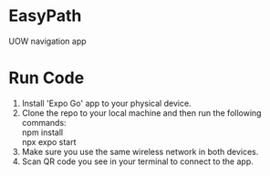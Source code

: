 # EasyPath
UOW navigation app 
# Run Code
1. Install 'Expo Go' app to your physical device.
2. Clone the repo to your local machine and then run the following commands:<br/> 
npm install <br/>
npx expo start
3. Make sure you use the same wireless network in both devices.
4. Scan QR code you see in your terminal to connect to the app.
